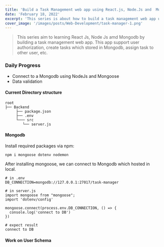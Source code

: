 ```yaml
---
title: 'Build a Task Management web app using React.js, Node.Js and  Mongodb - day 1'
date: 'February 18, 2022'
excerpt: 'This series is about how to build a task management web app use React.Js、Node.Js and Mongodb.'
cover_image: '/images/posts/Web-Development/task-manager-1.png'
---
```


> This series aim to learning React Js, Node Js amd Mongodb by building a task management web app. 
> This app support user authorization, create tasks which stored in Mongodb, assign task to other user, etc.


### Daily Progress
- Connect to a Mongodb using NodeJs and Mongoose
- Data validation  

#### Current Directory structure
```
root
├── Backend
     ├── package.json
     ├── .env
     └─── src
        └── server.js
```
#### Mongodb
Install required packages via npm: 
```
npm i mongoose dotenv nodemon 
```

After installing mongoose, we can connect to Mongodb which hosted in local.
```
# in .env 
DB_CONNECTION=mongodb://127.0.0.1:27017/task-manager

# in server.js 
import mongoose from "mongoose";
import 'dotenv/config' 

mongoose.connect(process.env.DB_CONNECTION, () => {
  console.log('connect to DB')
})

# expect result   
connect to DB
```

#### Work on User Schema  
